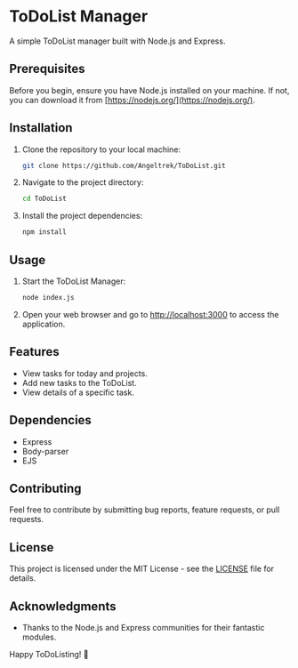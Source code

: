 # ToDoList Manager

A simple ToDoList manager built with Node.js and Express.

## Prerequisites

Before you begin, ensure you have Node.js installed on your machine. If not, you can download it from [https://nodejs.org/](https://nodejs.org/).

## Installation

1. Clone the repository to your local machine:

    ```bash
    git clone https://github.com/Angeltrek/ToDoList.git
    ```

2. Navigate to the project directory:

    ```bash
    cd ToDoList
    ```

3. Install the project dependencies:

    ```bash
    npm install
    ```

## Usage

1. Start the ToDoList Manager:

    ```bash
    node index.js
    ```

2. Open your web browser and go to [http://localhost:3000](http://localhost:3000) to access the application.

## Features

- View tasks for today and projects.
- Add new tasks to the ToDoList.
- View details of a specific task.

## Dependencies

- Express
- Body-parser
- EJS

## Contributing

Feel free to contribute by submitting bug reports, feature requests, or pull requests.

## License

This project is licensed under the MIT License - see the [LICENSE](LICENSE) file for details.

## Acknowledgments

- Thanks to the Node.js and Express communities for their fantastic modules.

Happy ToDoListing! 📝
